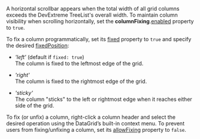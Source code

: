 A horizontal scrollbar appears when the total width of all grid columns exceeds the DevExtreme TreeList's overall width. To maintain column visibility when scrolling horizontally, set the **columnFixing**.[enabled](/Documentation/ApiReference/UI_Components/dxTreeList/Configuration/columnFixing/#enabled) property to `true`.

To fix a column programmatically, set its [fixed](/Documentation/ApiReference/UI_Components/dxTreeList/Configuration/columns/#fixed) property to `true` and specify the desired [fixedPosition](/Documentation/ApiReference/UI_Components/dxTreeList/Configuration/columns/#fixedPosition):

- *'left'* (default if `fixed: true`)    
The column is fixed to the leftmost edge of the grid.

- *'right'*    
The column is fixed to the rightmost edge of the grid.

- *'sticky'*    
The column "sticks" to the left or rightmost edge when it reaches either side of the grid.

To fix (or unfix) a column, right-click a column header and select the desired operation using the DataGrid’s built-in context menu. To prevent users from fixing/unfixing a column, set its [allowFixing](/Documentation/ApiReference/UI_Components/dxTreeList/Configuration/columns/#allowFixing) property to `false`.
<!--split-->